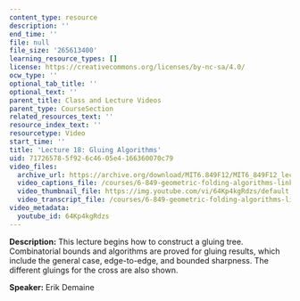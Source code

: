 ```yaml
---
content_type: resource
description: ''
end_time: ''
file: null
file_size: '265613400'
learning_resource_types: []
license: https://creativecommons.org/licenses/by-nc-sa/4.0/
ocw_type: ''
optional_tab_title: ''
optional_text: ''
parent_title: Class and Lecture Videos
parent_type: CourseSection
related_resources_text: ''
resource_index_text: ''
resourcetype: Video
start_time: ''
title: 'Lecture 18: Gluing Algorithms'
uid: 71726578-5f92-6c46-05e4-166360070c79
video_files:
  archive_url: https://archive.org/download/MIT6.849F12/MIT6_849F12_lec18_300k.mp4
  video_captions_file: /courses/6-849-geometric-folding-algorithms-linkages-origami-polyhedra-fall-2012/8c4f21426b785c969c281de593145aa6_64Kp4kgRdzs.vtt
  video_thumbnail_file: https://img.youtube.com/vi/64Kp4kgRdzs/default.jpg
  video_transcript_file: /courses/6-849-geometric-folding-algorithms-linkages-origami-polyhedra-fall-2012/fcebd9778044182ef88662b5542b9282_64Kp4kgRdzs.pdf
video_metadata:
  youtube_id: 64Kp4kgRdzs
---
```


**Description:** This lecture begins how to construct a gluing tree. Combinatorial bounds and algorithms are proved for gluing results, which include the general case, edge-to-edge, and bounded sharpness. The different gluings for the cross are also shown.

**Speaker:** Erik Demaine

